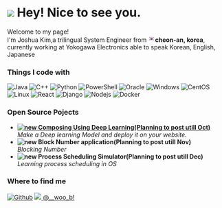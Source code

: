 <h1><img src="https://emojis.slackmojis.com/emojis/images/1531849430/4246/blob-sunglasses.gif?1531849430" width="30"/> Hey! Nice to see you.</h1>

<p>Welcome to my page! </br> I'm Joshua Kim,a trilingual System Engineer from <img src="https://github.com/helloJosh/helloJosh/blob/main/south-korea.png" /><b>cheon-an, korea</b>, currently working at Yokogawa Electronics able to speak Korean, English, Japanese</p>
<h3>Things I code with</h3>

<p>
  <img alt="Java" src="https://img.shields.io/badge/Java-ED8B00?style=for-the-badge&logo=java&logoColor=white"/>
  <img alt="C++" src="https://img.shields.io/badge/C%2B%2B-00599C?style=for-the-badge&logo=c%2B%2B&logoColor=white"/>
  <img alt="Python" src="https://img.shields.io/badge/Python-3776AB?style=for-the-badge&logo=python&logoColor=white"/>
  <img alt="PowerShell" src="https://img.shields.io/badge/Powershell-2CA5E0?style=for-the-badge&logo=powershell&logoColor=white"/>
  <img alt="Oracle" src="https://img.shields.io/badge/Oracle-F80000?style=for-the-badge&logo=Oracle&logoColor=white"/>
  <img alt="Windows" src="https://img.shields.io/badge/Windows-0078D6?style=for-the-badge&logo=windows&logoColor=white"/>
  <img alt="CentOS" src="https://img.shields.io/badge/Cent%20OS-262577?style=for-the-badge&logo=CentOS&logoColor=white"/>
  <img alt="Linux" src="https://img.shields.io/badge/Linux-FCC624?style=for-the-badge&logo=linux&logoColor=black"/>
  <img alt="React" src="https://img.shields.io/badge/React-20232A?style=for-the-badge&logo=react&logoColor=61DAFB" />
  <img alt="Django" src ="https://img.shields.io/badge/Django-092E20?style=for-the-badge&logo=django&logoColor=white" />
  <img alt="Nodejs" src="https://img.shields.io/badge/Node.js-43853D?style=for-the-badge&logo=node.js&logoColor=white" />
  <img alt="Docker" src="https://img.shields.io/badge/-Docker-46a2f1?style=flat-square&logo=docker&logoColor=white" />
</p>

<h3>Open Source Pojects</h3>
<ul>
  <li>
  <a href="">
  <b><img src="https://emojipedia-us.s3.dualstack.us-west-1.amazonaws.com/thumbs/240/apple/237/fire_1f525.png" width="20" alt="new" />
  Composing Using Deep Learning(Planning to post utill Oct)</b></a><br/><i>Make a Deep learning Model and deploy it on your website.</i></li>
  
  <li><b><img src="https://emojipedia-us.s3.dualstack.us-west-1.amazonaws.com/thumbs/240/apple/237/fire_1f525.png" width="20" alt="new" />
  Block Number application(Planning to post utill Nov)</b></a><br/><i>Blocking Number</i></li>
  
  <li><b><img src="https://emojipedia-us.s3.dualstack.us-west-1.amazonaws.com/thumbs/240/apple/237/fire_1f525.png" width="20" alt="new" />
  Process Scheduling Simulator(Planning to post utill Dec)</b></a><br/><i>Learning process scheduling in OS</i></li>
</ul>

<h3>Where to find me</h3>
<p><a href="https://github.com/hellojosh" target="_blank"><img alt="Github" src="https://img.shields.io/badge/GitHub-%2312100E.svg?&style=for-the-badge&logo=Github&logoColor=white" /></a>
<a href="https://www.instagram.com/__woo_b/" target="_blank"><img src="https://upload.wikimedia.org/wikipedia/commons/thumb/e/e7/Instagram_logo_2016.svg/1024px-Instagram_logo_2016.svg.png" width="20"/> @__woo_b!</a>
</p>

